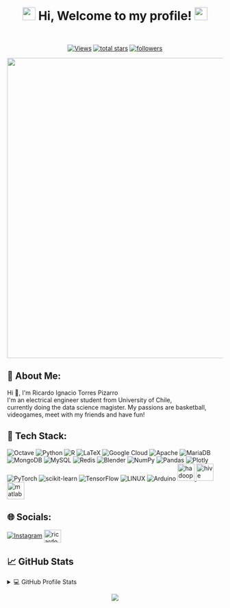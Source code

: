<!-- Greetings -->
<h1 align="center">
	<img src="https://media.giphy.com/media/hvRJCLFzcasrR4ia7z/giphy.gif" width="30">
	Hi, Welcome to my profile!
	<img src="https://emoji.discord.st/emojis/dc5dc637-3062-4bb8-a984-93823e531596.gif" width="30">
</h1>
<br/>

</span>

<!-- Social badges section -->
<p align="center">
	<a href="https://github.com/RicardoTorresP/"><img alt="Views" title="GitHub profile views" src="https://komarev.com/ghpvc/?username=RicardoTorresP&label=Profile%20Views&color=red&style=for-the-badge"/></a>
	<a href="https://github.com/RicardoTorresP?tab=repositories&sort=stargazers"><img alt="total stars" title="Total stars on GitHub" src="https://custom-icon-badges.herokuapp.com/badge/dynamic/json?logo=star&color=55960c&labelColor=488207&label=Stars&style=for-the-badge&query=%24.stars&url=https://api.github-star-counter.workers.dev/user/RicardoTorresP"/></a>
  	<a href="https://github.com/RicardoTorresP?tab=followers"><img alt="followers" title="Follow me on Github" src="https://custom-icon-badges.herokuapp.com/github/followers/RicardoTorresP?color=236ad3&labelColor=1155ba&style=for-the-badge&logo=person-add&label=Follow&logoColor=white"/></a>
	
</p>

<div align="center">
<img src="https://github.com/RicardoTorresP/RicardoTorresP/assets/142836548/f0b963e7-b9e3-4488-a052-667f13619afa" width="700px" />
</div>


## 🥸 About Me:
Hi 👋, I'm Ricardo Ignacio Torres Pizarro<br>I'm an electrical engineer student from University of Chile, <br>currently doing the data science magister. My passions are basketball, <br>videogames, meet with my friends and have fun!
</p>


## 📖 Tech Stack:
![Octave](https://img.shields.io/badge/OCTAVE-darkblue?style=for-the-badge&logo=octave&logoColor=fcd683) ![Python](https://img.shields.io/badge/python-3670A0?style=for-the-badge&logo=python&logoColor=ffdd54) ![R](https://img.shields.io/badge/r-%23276DC3.svg?style=for-the-badge&logo=r&logoColor=white) ![LaTeX](https://img.shields.io/badge/latex-%23008080.svg?style=for-the-badge&logo=latex&logoColor=white) ![Google Cloud](https://img.shields.io/badge/Google%20Cloud-%234285F4.svg?style=for-the-badge&logo=google-cloud&logoColor=white) ![Apache](https://img.shields.io/badge/apache-%23D42029.svg?style=for-the-badge&logo=apache&logoColor=white) ![MariaDB](https://img.shields.io/badge/MariaDB-003545?style=for-the-badge&logo=mariadb&logoColor=white) ![MongoDB](https://img.shields.io/badge/MongoDB-%234ea94b.svg?style=for-the-badge&logo=mongodb&logoColor=white) ![MySQL](https://img.shields.io/badge/mysql-%2300f.svg?style=for-the-badge&logo=mysql&logoColor=white) ![Redis](https://img.shields.io/badge/redis-%23DD0031.svg?style=for-the-badge&logo=redis&logoColor=white) ![Blender](https://img.shields.io/badge/blender-%23F5792A.svg?style=for-the-badge&logo=blender&logoColor=white) ![NumPy](https://img.shields.io/badge/numpy-%23013243.svg?style=for-the-badge&logo=numpy&logoColor=white) ![Pandas](https://img.shields.io/badge/pandas-%23150458.svg?style=for-the-badge&logo=pandas&logoColor=white) ![Plotly](https://img.shields.io/badge/Plotly-%233F4F75.svg?style=for-the-badge&logo=plotly&logoColor=white) ![PyTorch](https://img.shields.io/badge/PyTorch-%23EE4C2C.svg?style=for-the-badge&logo=PyTorch&logoColor=white) ![scikit-learn](https://img.shields.io/badge/scikit--learn-%23F7931E.svg?style=for-the-badge&logo=scikit-learn&logoColor=white) ![TensorFlow](https://img.shields.io/badge/TensorFlow-%23FF6F00.svg?style=for-the-badge&logo=TensorFlow&logoColor=white) ![LINUX](https://img.shields.io/badge/Linux-FCC624?style=for-the-badge&logo=linux&logoColor=black) ![Arduino](https://img.shields.io/badge/-Arduino-00979D?style=for-the-badge&logo=Arduino&logoColor=white) 
<a href="https://hadoop.apache.org/" target="_blank" rel="noreferrer"> <img src="https://www.vectorlogo.zone/logos/apache_hadoop/apache_hadoop-icon.svg" alt="hadoop" width="40" height="40"/> </a> 
<a href="https://hive.apache.org/" target="_blank" rel="noreferrer"> <img src="https://www.vectorlogo.zone/logos/apache_hive/apache_hive-icon.svg" alt="hive" width="40" height="40"/> </a> 
<a href="https://www.mathworks.com/" target="_blank" rel="noreferrer"> <img src="https://upload.wikimedia.org/wikipedia/commons/2/21/Matlab_Logo.png" alt="matlab" width="40" height="40"/> </a> 
</p>



## 🌐 Socials:
[![Instagram](https://img.shields.io/badge/Instagram-%23E4405F.svg?logo=Instagram&logoColor=white)](https://www.instagram.com/ricardoi_tp/) 
<a href="https://www.linkedin.com/in/rtpla/" target="blank"><img align="center" src="https://raw.githubusercontent.com/rahuldkjain/github-profile-readme-generator/master/src/images/icons/Social/linked-in-alt.svg" alt="ricardo torres pizarro" height="30" width="40" /></a>
</p>



## &#x1f4c8; GitHub Stats

<!-- https://github.com/anuraghazra/github-readme-stats -->
<details>
	<summary>💻 GitHub Profile Stats</summary>
  
  ![](https://github-readme-stats.vercel.app/api?username=RicardoTorresP&theme=radical&hide_border=true&include_all_commits=true&count_private=true)<br/>
  ![](https://github-readme-streak-stats.herokuapp.com/?user=RicardoTorresP&theme=radical&hide_border=true)<br/>
  ![](https://github-readme-stats.vercel.app/api/top-langs/?username=RicardoTorresP&theme=radical&hide_border=true&include_all_commits=true&count_private=true&layout=compact)
  
</details>



<p align="center">
  <img src="https://readme-typing-svg.herokuapp.com/?center=true&vCenter=true&color=016EEA&width=800&lines=Thanks+for+Watching;Hope+you+enjoy!;Now+we+both+probably+need+to+get+back+to+coding" />
</p>




